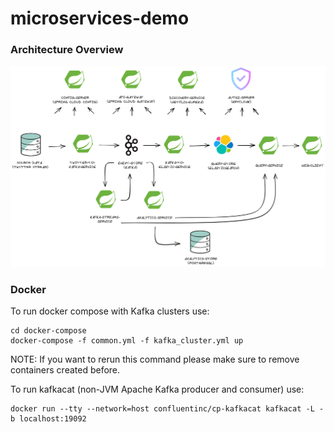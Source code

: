 # microservices-demo

### Architecture Overview

![](/architecture-overview.png)

### Docker
To run docker compose with Kafka clusters use:
```
cd docker-compose
docker-compose -f common.yml -f kafka_cluster.yml up
```
NOTE: If you want to rerun this command please make sure to remove containers created before.

To run kafkacat (non-JVM Apache Kafka producer and consumer) use:
```
docker run --tty --network=host confluentinc/cp-kafkacat kafkacat -L -b localhost:19092
```